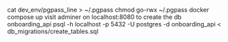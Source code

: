 cat dev_env/pgpass_line > ~/.pgpass
chmod go-rwx ~/.pgpass
docker compose up
visit adminer on localhost:8080 to create the db onboarding_api
psql -h localhost -p 5432 -U postgres -d onboarding_api < db_migrations/create_tables.sql